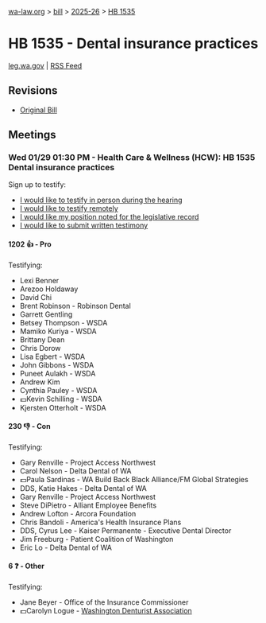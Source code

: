 [wa-law.org](/) > [bill](/bill/) > [2025-26](/bill/2025-26/) > [HB 1535](/bill/2025-26/hb/1535/)

# HB 1535 - Dental insurance practices
[leg.wa.gov](https://app.leg.wa.gov/billsummary?BillNumber=1535&Year=2025&Initiative=false) | [RSS Feed](./rss.xml)

## Revisions
* [Original Bill](1/)

## Meetings
### Wed 01/29 01:30 PM - Health Care & Wellness (HCW): HB 1535 Dental insurance practices
Sign up to testify:
* [I would like to testify in person during the hearing](https://app.leg.wa.gov/csi/Testifier/Add?chamber=House&mId=32541&aId=162333&caId=25175&tId=1)
* [I would like to testify remotely](https://app.leg.wa.gov/csi/Testifier/Add?chamber=House&mId=32541&aId=162333&caId=25175&tId=2)
* [I would like my position noted for the legislative record](https://app.leg.wa.gov/csi/Testifier/Add?chamber=House&mId=32541&aId=162333&caId=25175&tId=3)
* [I would like to submit written testimony](https://app.leg.wa.gov/csi/Testifier/Add?chamber=House&mId=32541&aId=162333&caId=25175&tId=4)

#### 1202 👍 - Pro
Testifying:
* Lexi Benner
* Arezoo Holdaway
* David Chi
* Brent Robinson - Robinson Dental
* Garrett Gentling
* Betsey Thompson - WSDA
* Mamiko Kuriya - WSDA
* Brittany Dean
* Chris Dorow
* Lisa Egbert - WSDA
* John Gibbons - WSDA
* Puneet Aulakh - WSDA
* Andrew Kim
* Cynthia Pauley - WSDA
* 💵Kevin Schilling - WSDA
* Kjersten Otterholt - WSDA

#### 230 👎 - Con
Testifying:
* Gary Renville - Project Access Northwest
* Carol Nelson - Delta Dental of WA
* 💵Paula Sardinas - WA Build Back Black Alliance/FM Global Strategies
* DDS, Katie Hakes - Delta Dental of WA
* Gary Renville - Project Access Northwest
* Steve DiPietro - Alliant Employee Benefits
* Andrew Lofton - Arcora Foundation
* Chris Bandoli - America's Health Insurance Plans
* DDS, Cyrus Lee - Kaiser Permanente - Executive Dental Director
* Jim Freeburg - Patient Coalition of Washington
* Eric Lo - Delta Dental of WA

#### 6 ❓ - Other
Testifying:
* Jane Beyer - Office of the Insurance Commissioner
* 💵Carolyn Logue - [Washington Denturist Association](/org/washington_denturist_association/)
